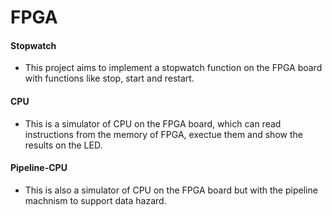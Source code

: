 # FPGA

#### Stopwatch
- This project aims to implement a stopwatch function on the FPGA board with functions like stop, start and restart.

#### CPU
- This is a simulator of CPU on the FPGA board, which can read instructions from the memory of FPGA, exectue them and show the results on the LED.

#### Pipeline-CPU
- This is also a simulator of CPU on the FPGA board but with the pipeline machnism to support data hazard.
